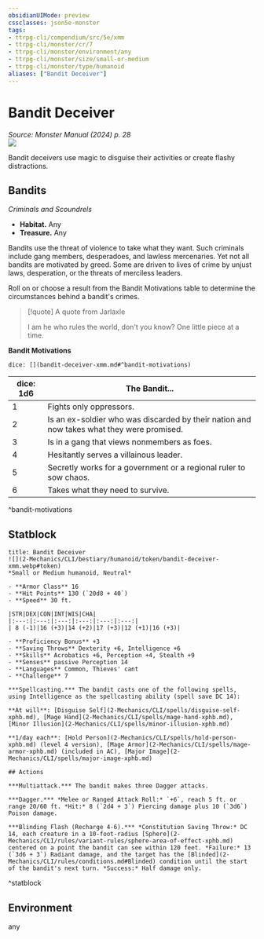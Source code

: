 ```yaml
---
obsidianUIMode: preview
cssclasses: json5e-monster
tags:
- ttrpg-cli/compendium/src/5e/xmm
- ttrpg-cli/monster/cr/7
- ttrpg-cli/monster/environment/any
- ttrpg-cli/monster/size/small-or-medium
- ttrpg-cli/monster/type/humanoid
aliases: ["Bandit Deceiver"]
---
```

# Bandit Deceiver
*Source: Monster Manual (2024) p. 28*  
![](2-Mechanics/CLI/bestiary/humanoid/img/bandits.webp#right)

Bandit deceivers use magic to disguise their activities or create flashy distractions.

## Bandits

*Criminals and Scoundrels*

- **Habitat.** Any  
- **Treasure.** Any  

Bandits use the threat of violence to take what they want. Such criminals include gang members, desperadoes, and lawless mercenaries. Yet not all bandits are motivated by greed. Some are driven to lives of crime by unjust laws, desperation, or the threats of merciless leaders.

Roll on or choose a result from the Bandit Motivations table to determine the circumstances behind a bandit's crimes.

> [!quote] A quote from Jarlaxle  
> 
> I am he who rules the world, don't you know? One little piece at a time.

**Bandit Motivations**

`dice: [](bandit-deceiver-xmm.md#^bandit-motivations)`

| dice: 1d6 | The Bandit... |
|-----------|---------------|
| 1 | Fights only oppressors. |
| 2 | Is an ex-soldier who was discarded by their nation and now takes what they were promised. |
| 3 | Is in a gang that views nonmembers as foes. |
| 4 | Hesitantly serves a villainous leader. |
| 5 | Secretly works for a government or a regional ruler to sow chaos. |
| 6 | Takes what they need to survive. |
^bandit-motivations

## Statblock

```ad-statblock
title: Bandit Deceiver
![](2-Mechanics/CLI/bestiary/humanoid/token/bandit-deceiver-xmm.webp#token)
*Small or Medium humanoid, Neutral*

- **Armor Class** 16 
- **Hit Points** 130 (`20d8 + 40`) 
- **Speed** 30 ft.

|STR|DEX|CON|INT|WIS|CHA|
|:---:|:---:|:---:|:---:|:---:|:---:|
| 8 (-1)|16 (+3)|14 (+2)|17 (+3)|12 (+1)|16 (+3)|

- **Proficiency Bonus** +3
- **Saving Throws** Dexterity +6, Intelligence +6
- **Skills** Acrobatics +6, Perception +4, Stealth +9
- **Senses** passive Perception 14
- **Languages** Common, Thieves' cant
- **Challenge** 7

***Spellcasting.*** The bandit casts one of the following spells, using Intelligence as the spellcasting ability (spell save DC 14):

**At will**: [Disguise Self](2-Mechanics/CLI/spells/disguise-self-xphb.md), [Mage Hand](2-Mechanics/CLI/spells/mage-hand-xphb.md), [Minor Illusion](2-Mechanics/CLI/spells/minor-illusion-xphb.md)

**1/day each**: [Hold Person](2-Mechanics/CLI/spells/hold-person-xphb.md) (level 4 version), [Mage Armor](2-Mechanics/CLI/spells/mage-armor-xphb.md) (included in AC), [Major Image](2-Mechanics/CLI/spells/major-image-xphb.md)

## Actions

***Multiattack.*** The bandit makes three Dagger attacks.

***Dagger.*** *Melee or Ranged Attack Roll:* `+6`, reach 5 ft. or range 20/60 ft. *Hit:* 8 (`2d4 + 3`) Piercing damage plus 10 (`3d6`) Poison damage.

***Blinding Flash (Recharge 4-6).*** *Constitution Saving Throw:* DC 14, each creature in a 10-foot-radius [Sphere](2-Mechanics/CLI/rules/variant-rules/sphere-area-of-effect-xphb.md) centered on a point the bandit can see within 120 feet. *Failure:* 13 (`3d6 + 3`) Radiant damage, and the target has the [Blinded](2-Mechanics/CLI/rules/conditions.md#Blinded) condition until the start of the bandit's next turn. *Success:* Half damage only.
```
^statblock

## Environment

any